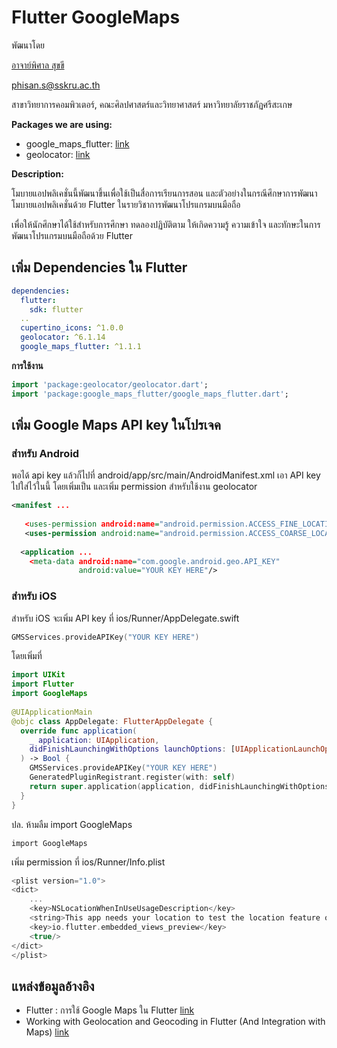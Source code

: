 # Flutter GoogleMaps

พัฒนาโดย 

[อาจาย์พิศาล สุขขี](https://www.facebook.com/numvarn)

phisan.s@sskru.ac.th

สาขาวิทยาการคอมพิวเตอร์, คณะศิลปศาสตร์และวิทยาศาสตร์ มหาวิทยาลัยราชภัฏศรีสะเกษ

**Packages we are using:**

- google_maps_flutter: [link](https://pub.dev/packages/google_maps_flutter)
- geolocator: [link](https://pub.dev/packages/geolocator)

**Description:**

โมบายแอปพลิเคชั่นนี้พัฒนาขึ้นเพื่อใช้เป็นสื่อการเรียนการสอน และตัวอย่างในกรณีศึกษาการพัฒนาโมบายแอปพลิเคชั่นด้วย Flutter ในรายวิชาการพัฒนาโปรแกรมบนมือถือ

เพื่อให้นักศึกษาได้ใช้สำหรับการศึกษา ทดลองปฏิบัติตาม ให้เกิดความรู้ ความเข้าใจ และทักษะในการพัฒนาโปรแกรมบนมือถือด้วย Flutter

## เพิ่ม Dependencies ใน Flutter
```yaml
dependencies:
  flutter:
    sdk: flutter
  ..
  cupertino_icons: ^1.0.0
  geolocator: ^6.1.14
  google_maps_flutter: ^1.1.1
```

**การใช้งาน**
```dart
import 'package:geolocator/geolocator.dart';
import 'package:google_maps_flutter/google_maps_flutter.dart';
```

## เพิ่ม Google Maps API key ในโปรเจค

### สำหรับ Android

พอได้ api key แล้วก็ไปที่ android/app/src/main/AndroidManifest.xml เอา API key ไปใส่ไว้ในนี้ โดยเพิ่มเป็น <meta-data> และเพิ่ม permission สำหรับใช้งาน geolocator

```xml
<manifest ...
 
   <uses-permission android:name="android.permission.ACCESS_FINE_LOCATION" />
   <uses-permission android:name="android.permission.ACCESS_COARSE_LOCATION" />
 
  <application ...
    <meta-data android:name="com.google.android.geo.API_KEY"
               android:value="YOUR KEY HERE"/>
```

### สำหรับ iOS

สำหรับ iOS จะเพิ่ม API key ที่ ios/Runner/AppDelegate.swift

```swift
GMSServices.provideAPIKey("YOUR KEY HERE")
```

โดยเพิ่มที่

```swift
import UIKit
import Flutter
import GoogleMaps
 
@UIApplicationMain
@objc class AppDelegate: FlutterAppDelegate {
  override func application(
    _ application: UIApplication,
    didFinishLaunchingWithOptions launchOptions: [UIApplicationLaunchOptionsKey: Any]?
  ) -> Bool {
    GMSServices.provideAPIKey("YOUR KEY HERE")
    GeneratedPluginRegistrant.register(with: self)
    return super.application(application, didFinishLaunchingWithOptions: launchOptions)
  }
}
```

ปล. ห้ามลืม import GoogleMaps

```switf
import GoogleMaps
```

เพิ่ม permission ที่ ios/Runner/Info.plist

```swift
<plist version="1.0">
<dict>
	...
	<key>NSLocationWhenInUseUsageDescription</key>
	<string>This app needs your location to test the location feature of the Google Maps plugin.</string>
	<key>io.flutter.embedded_views_preview</key>
	<true/>
</dict>
</plist>
```

## แหล่งข้อมูลอ้างอิง

- Flutter : การใช้ Google Maps ใน Flutter [link](https://benzneststudios.com/blog/flutter/using-google-maps-in-flutter/)
- Working with Geolocation and Geocoding in Flutter (And Integration with Maps) [link](https://medium.com/swlh/working-with-geolocation-and-geocoding-in-flutter-and-integration-with-maps-16fb0bc35ede)
